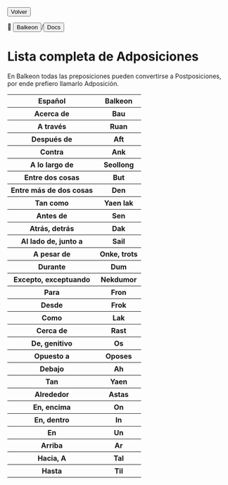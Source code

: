 <button class="button-82-pushable" role="button" onclick="history.back()">
  <span class="button-82-shadow"></span>
  <span class="button-82-edge"></span>
  <span class="button-82-front text">
  Volver
 </span> </button>

📂 <button class="button-16" role="button" onclick="location.href='.././index'">Balkeon</button>/<button class="button-16" role="button" onclick="location.href='../index'">Docs</button>

# Lista completa de Adposiciones

En Balkeon todas las preposiciones pueden convertirse a Postposiciones, por ende prefiero llamarlo Adposición.

<table style="width:100%">
  <tr>
    <th>Español</th>
    <th>Balkeon</th>
  </tr>
  
  <tr>
    <th>Acerca de</th>
    <th>Bau</th>
  </tr>
  <tr>
    <th>A través</th>
    <th>Ruan</th>
  </tr>
  <tr>
    <th>Después de</th>
    <th>Aft</th>
  </tr>
  <tr>
    <th>Contra</th>
    <th>Ank</th>
  </tr>
  <tr>
    <th>A lo largo de</th>
    <th>Seollong</th>
  </tr>
  <tr>
    <th>Entre dos cosas</th>
    <th>But</th>
  </tr>
  <tr>
    <th>Entre más de dos cosas</th>
    <th>Den</th>
  </tr>  
  <tr>
    <th>Tan como</th>
    <th>Yaen lak</th>
  </tr>
  <tr>
    <th>Antes de</th>
    <th>Sen</th>
  </tr>
  <tr>
    <th>Atrás, detrás</th>
    <th>Dak</th>
  </tr>
  <tr>
    <th>Al lado de, junto a</th>
    <th>Sail</th>
  </tr>
  <tr>
    <th>A pesar de</th>
    <th>Onke, trots</th>
  </tr>
  <tr>
    <th>Durante</th>
    <th>Dum</th>
  </tr>
  <tr>
    <th>Excepto, exceptuando</th>
    <th>Nekdumor</th>
  </tr>
  <tr>
    <th>Para</th>
    <th>Fron</th>
  </tr>
  <tr>
  <th>Desde</th>
    <th>Frok</th>
  </tr>
  <tr>
    <th>Como</th>
    <th>Lak</th>
  </tr>
  <tr>
    <th>Cerca de</th>
    <th>Rast</th>
  </tr>
  <tr>
    <th>De, genitivo</th>
    <th>Os</th>
  </tr>
  <tr>
    <th>Opuesto a</th>
    <th>Oposes</th>
  </tr>
  <tr>
    <th>Debajo</th>
    <th>Ah</th>
  </tr>
  <tr>
    <th>Tan</th>
    <th>Yaen</th>
  </tr>
  <tr>
    <th>Alrededor</th>
    <th>Astas</th>
  </tr>
  <tr>
    <th>En, encima</th>
    <th>On</th>
  </tr>
  <tr>
    <th>En, dentro</th>
    <th>In</th>
  </tr>
  <tr>
    <th>En</th>
    <th>Un</th>
  </tr>
  <tr>
    <th>Arriba</th>
    <th>Ar</th>
  </tr>
  <tr>
    <th>Hacia, A</th>
    <th>Tal</th>
  </tr>
  <tr>
    <th>Hasta</th>
    <th>Til</th>
  </tr>
